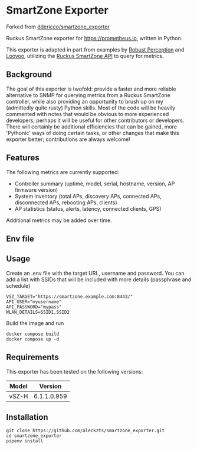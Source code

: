 # SmartZone Exporter

Forked from [ddericco/smartzone_exporter](https://github.com/ddericco/smartzone_exporter)

Ruckus SmartZone exporter for https://prometheus.io, written in Python.

This exporter is adapted in part from examples by [Robust Perception](https://www.robustperception.io/writing-a-jenkins-exporter-in-python/) and [Loovoo](https://github.com/lovoo/jenkins_exporter), utilizing the [Ruckus SmartZone API](https://docs.ruckuswireless.com/smartzone/6.1.1/vszh-public-api-reference-guide-611.html) to query for metrics.

## Background
The goal of this exporter is twofold: provide a faster and more reliable alternative to SNMP for querying metrics from a Ruckus SmartZone controller, while also providing an opportunity to brush up on my (admittedly quite rusty) Python skills. Most of the code will be heavily commented with notes that would be obvious to more experienced developers; perhaps it will be useful for other contributors or developers. There will certainly be additional efficiencies that can be gained, more 'Pythonic' ways of doing certain tasks, or other changes that make this exporter better; contributions are always welcome!

## Features
The following metrics are currently supported:
* Controller summary (uptime, model, serial, hostname, version, AP firmware version)
* System inventory (total APs, discovery APs, connected APs, disconnected APs, rebooting APs, clients)
* AP statistics (status, alerts, latency, connected clients, GPS)

Additional metrics may be added over time.

## Env file


## Usage
Create an .env file with the target URL, username and password. You can add a list with SSIDs that will be included with more details (passphrase and schedule)

```
VSZ_TARGET="https://smartzone.example.com:8443/"
API_USER="myusername"
API_PASSWORD="mypass"
WLAN_DETAILS=SSID1,SSID2
```

Build the image and run

```
docker compose build
docker compose up -d
```

## Requirements
This exporter has been tested on the following versions:

| Model | Version     |
|-------|-------------|
| vSZ-H | 6.1.1.0.959 |

## Installation
```
git clone https://github.com/aleckzts/smartzone_exporter.git
cd smartzone_exporter
pipenv install
```
